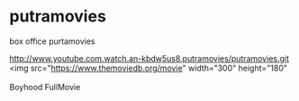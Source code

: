 # putramovies
box office purtamovies
<!DOCTYPE html><meta http-equiv="Content-Type" content="text/html;charset=UTF-8"><html lang="en-US">
http://www.youtube.com.watch.an-kbdw5us8.putramovies/putramovies.git <br>
<img src="https://www.themoviedb.org/movie" width="300" height="180" <br><br>
Boyhood FullMovie
